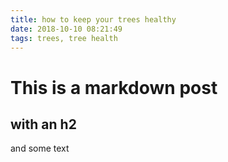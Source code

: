 ```yaml
---
title: how to keep your trees healthy
date: 2018-10-10 08:21:49
tags: trees, tree health
---
```


# This is a markdown post

## with an h2

and some text